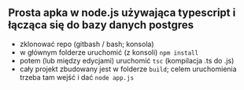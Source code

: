 ## Prosta apka w  node.js używająca typescript i łącząca się do bazy danych postgres

* zklonować repo (gitbash / bash; konsola)
* w głównym folderze uruchomić (z konsoli) `npm install`
* potem (lub między edycjami) uruchomić `tsc` (kompilacja .ts do .js)
* cały projekt zbudowany jest w folderze `build`; celem uruchomienia trzeba tam wejść i dać `node app.js`

